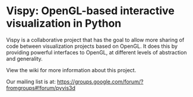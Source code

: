 # Vispy: OpenGL-based interactive visualization in Python

Vispy is a collaborative project that has the goal to allow more sharing of code between visualization projects based on OpenGL. It does this by providing powerful interfaces to OpenGL, at different levels of abstraction and generality.

View the wiki for more information about this project.

Our mailing list is at: https://groups.google.com/forum/?fromgroups#!forum/pyvis3d
